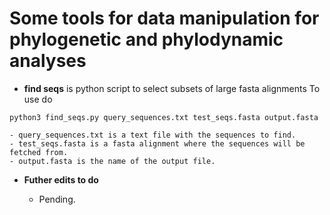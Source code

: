# Some tools for data manipulation for phylogenetic and phylodynamic analyses

- **find seqs** is  python script to select subsets of large fasta alignments
To use do
```
python3 find_seqs.py query_sequences.txt test_seqs.fasta output.fasta
```
	- query_sequences.txt is a text file with the sequences to find.
	- test_seqs.fasta is a fasta alignment where the sequences will be fetched from.
	- output.fasta is the name of the output file.


- **Futher edits to do**

  - Pending.
